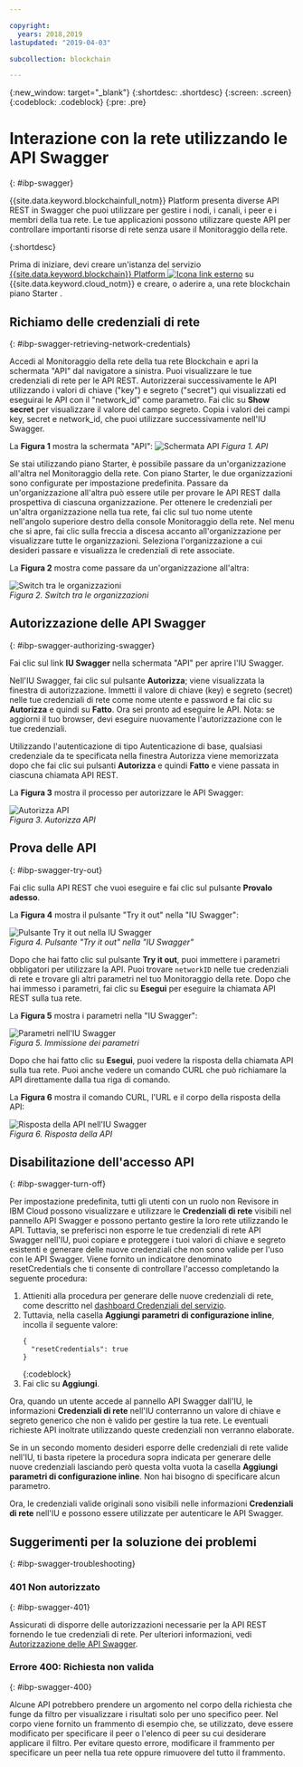 ```yaml
---

copyright:
  years: 2018,2019
lastupdated: "2019-04-03"

subcollection: blockchain

---
```


{:new_window: target="_blank"}
{:shortdesc: .shortdesc}
{:screen: .screen}
{:codeblock: .codeblock}
{:pre: .pre}

# Interazione con la rete utilizzando le API Swagger
{: #ibp-swagger}

{{site.data.keyword.blockchainfull_notm}} Platform presenta diverse API REST in Swagger che puoi utilizzare per gestire i nodi, i canali, i peer e i membri della tua rete. Le tue applicazioni possono utilizzare queste API per controllare importanti risorse di rete senza usare il Monitoraggio della rete.

{:shortdesc}

Prima di iniziare, devi creare un'istanza del servizio [{{site.data.keyword.blockchain}} Platform ![Icona link esterno](../images/external_link.svg "Icona link esterno")](https://cloud.ibm.com/catalog/services/ibm-blockchain-5-prod) su {{site.data.keyword.cloud_notm}} e creare, o aderire a, una rete blockchain piano Starter <!--or Enterprise Plan -->.


## Richiamo delle credenziali di rete
{: #ibp-swagger-retrieving-network-credentials}

Accedi al Monitoraggio della rete della tua rete Blockchain e apri la schermata "API" dal navigatore a sinistra. Puoi visualizzare le tue credenziali di rete per le API REST. Autorizzerai successivamente le API utilizzando i valori di chiave ("key") e segreto ("secret") qui visualizzati ed eseguirai le API con il "network_id" come parametro. Fai clic su **Show secret** per visualizzare il valore del campo segreto. Copia i valori dei campi key, secret e network_id, che puoi utilizzare successivamente nell'IU Swagger.

La **Figura 1** mostra la schermata "API":
![Schermata API](../images/API_screen_starter.png "Schermata API")
*Figura 1. API*

Se stai utilizzando piano Starter, è possibile passare da un'organizzazione all'altra nel Monitoraggio della rete. Con piano Starter, le due organizzazioni sono configurate per impostazione predefinita. Passare da un'organizzazione all'altra può essere utile per provare le API REST dalla prospettiva di ciascuna organizzazione. Per ottenere le credenziali per un'altra organizzazione nella tua rete, fai clic sul tuo nome utente nell'angolo superiore destro della console Monitoraggio della rete. Nel menu che si apre, fai clic sulla freccia a discesa accanto all'organizzazione per visualizzare tutte le organizzazioni. Seleziona l'organizzazione a cui desideri passare e visualizza le credenziali di rete associate.

La **Figura 2** mostra come passare da un'organizzazione all'altra:

![Switch tra le organizzazioni](../images/switch_orgs_starter.gif "Switch tra le organizzazioni")  
*Figura 2. Switch tra le organizzazioni*


## Autorizzazione delle API Swagger
{: #ibp-swagger-authorizing-swagger}

Fai clic sul link **IU Swagger** nella schermata "API" per aprire l'IU Swagger.  

Nell'IU Swagger, fai clic sul pulsante **Autorizza**; viene visualizzata la finestra di autorizzazione. Immetti il valore di chiave (key) e segreto (secret) nelle tue credenziali di rete come nome utente e password e fai clic su **Autorizza** e quindi su **Fatto**. Ora sei pronto ad eseguire le API. Nota: se aggiorni il tuo browser, devi eseguire nuovamente l'autorizzazione con le tue credenziali.

Utilizzando l'autenticazione di tipo Autenticazione di base, qualsiasi credenziale da te specificata nella finestra Autorizza viene memorizzata dopo che fai clic sui pulsanti **Autorizza** e quindi **Fatto** e viene passata in ciascuna chiamata API REST.

La **Figura 3** mostra il processo per autorizzare le API Swagger:

![Autorizza API](../images/swaggerUIAuthorize.gif "Autorizza API")  
*Figura 3. Autorizza API*


## Prova delle API
{: #ibp-swagger-try-out}

Fai clic sulla API REST che vuoi eseguire e fai clic sul pulsante **Provalo adesso**.

La **Figura 4** mostra il pulsante "Try it out" nella "IU Swagger":

![Pulsante Try it out nella IU Swagger](../images/swaggerUITryItOut.png "Pulsante Try it out nella IU Swagger")  
*Figura 4. Pulsante "Try it out" nella "IU Swagger"*

Dopo che hai fatto clic sul pulsante **Try it out**, puoi immettere i parametri obbligatori per utilizzare la API. Puoi trovare `networkID` nelle tue credenziali di rete e trovare gli altri parametri nel tuo Monitoraggio della rete. Dopo che hai immesso i parametri, fai clic su **Esegui** per eseguire la chiamata API REST sulla tua rete.

La **Figura 5** mostra i parametri nella "IU Swagger":

![Parametri nell'IU Swagger](../images/swaggerUIParams.png "Parametri nell'IU Swagger")  
*Figura 5. Immissione dei parametri*  

Dopo che hai fatto clic su **Esegui**, puoi vedere la risposta della chiamata API sulla tua rete. Puoi anche vedere un comando CURL che può richiamare la API direttamente dalla tua riga di comando.

La **Figura 6** mostra il comando CURL, l'URL e il corpo della risposta della API:

![Risposta della API nell'IU Swagger](../images/swaggerUICurlResponse.png "Risposta della API nell'IU Swagger")  
*Figura 6. Risposta della API*    

## Disabilitazione dell'accesso API
{: #ibp-swagger-turn-off}

Per impostazione predefinita, tutti gli utenti con un ruolo non Revisore in IBM Cloud possono visualizzare e utilizzare le **Credenziali di rete** visibili nel pannello API Swagger e possono pertanto gestire la loro rete utilizzando le API. Tuttavia, se preferisci non esporre le tue credenziali di rete API Swagger nell'IU, puoi copiare e proteggere i tuoi valori di chiave e segreto esistenti e generare delle nuove credenziali che non sono valide per l'uso con le API Swagger. Viene fornito un indicatore denominato resetCredentials che ti consente di controllare l'accesso completando la seguente procedura:

1. Attieniti alla procedura per generare delle nuove credenziali di rete, come descritto nel [dashboard Credenziali del servizio](/docs/services/blockchain/howto/create_join_network_with_apis.html#swagger-network-retrieve-id-token).
2. Tuttavia, nella casella **Aggiungi parametri di configurazione inline**, incolla il seguente valore:
   ```
   {
     "resetCredentials": true
   }
   ```
   {:codeblock}
3. Fai clic su **Aggiungi**.

Ora, quando un utente accede al pannello API Swagger dall'IU, le informazioni **Credenziali di rete** nell'IU conterranno un valore di chiave e segreto generico che non è valido per gestire la tua rete. Le eventuali richieste API inoltrate utilizzando queste credenziali non verranno elaborate.  

Se in un secondo momento desideri esporre delle credenziali di rete valide nell'IU, ti basta ripetere la procedura sopra indicata per generare delle nuove credenziali lasciando però questa volta vuota la casella **Aggiungi parametri di configurazione inline**. Non hai bisogno di specificare alcun parametro.

Ora, le credenziali valide originali sono visibili nelle informazioni **Credenziali di rete** nell'IU e possono essere utilizzate per autenticare le API Swagger.

## Suggerimenti per la soluzione dei problemi
{: #ibp-swagger-troubleshooting}

### 401 Non autorizzato  
{: #ibp-swagger-401}

  Assicurati di disporre delle autorizzazioni necessarie per la API REST fornendo le tue credenziali di rete. Per ulteriori informazioni, vedi [Autorizzazione delle API Swagger](/docs/services/blockchain/howto/swagger_apis.html#ibp-swagger-authorizing-swagger).

### Errore 400: Richiesta non valida
{: #ibp-swagger-400}

  Alcune API potrebbero prendere un argomento nel corpo della richiesta che funge da filtro per visualizzare i risultati solo per uno specifico peer. Nel corpo viene fornito un frammento di esempio che, se utilizzato, deve essere modificato per specificare il peer o l'elenco di peer su cui desiderare applicare il filtro. Per evitare questo errore, modificare il frammento per specificare un peer nella tua rete oppure rimuovere del tutto il frammento.
